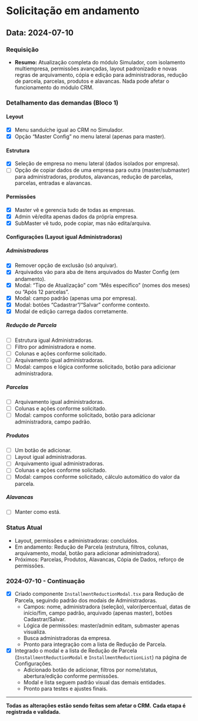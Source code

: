 # Solicitação em andamento

## Data: 2024-07-10

### Requisição
- **Resumo:** Atualização completa do módulo Simulador, com isolamento multiempresa, permissões avançadas, layout padronizado e novas regras de arquivamento, cópia e edição para administradoras, redução de parcela, parcelas, produtos e alavancas. Nada pode afetar o funcionamento do módulo CRM.

### Detalhamento das demandas (Bloco 1)

#### Leyout
- [x] Menu sanduíche igual ao CRM no Simulador.
- [x] Opção “Master Config” no menu lateral (apenas para master).

#### Estrutura
- [x] Seleção de empresa no menu lateral (dados isolados por empresa).
- [ ] Opção de copiar dados de uma empresa para outra (master/submaster) para administradoras, produtos, alavancas, redução de parcelas, parcelas, entradas e alavancas.

#### Permissões
- [x] Master vê e gerencia tudo de todas as empresas.
- [x] Admin vê/edita apenas dados da própria empresa.
- [x] SubMaster vê tudo, pode copiar, mas não edita/arquiva.

#### Configurações (Layout igual Administradoras)
##### Administradoras
- [x] Remover opção de exclusão (só arquivar).
- [x] Arquivados vão para aba de itens arquivados do Master Config (em andamento).
- [x] Modal: “Tipo de Atualização” com “Mês específico” (nomes dos meses) ou “Após 12 parcelas”.
- [x] Modal: campo padrão (apenas uma por empresa).
- [x] Modal: botões “Cadastrar”/“Salvar” conforme contexto.
- [x] Modal de edição carrega dados corretamente.

##### Redução de Parcela
- [ ] Estrutura igual Administradoras.
- [ ] Filtro por administradora e nome.
- [ ] Colunas e ações conforme solicitado.
- [ ] Arquivamento igual administradoras.
- [ ] Modal: campos e lógica conforme solicitado, botão para adicionar administradora.

##### Parcelas
- [ ] Arquivamento igual administradoras.
- [ ] Colunas e ações conforme solicitado.
- [ ] Modal: campos conforme solicitado, botão para adicionar administradora, campo padrão.

##### Produtos
- [ ] Um botão de adicionar.
- [ ] Layout igual administradoras.
- [ ] Arquivamento igual administradoras.
- [ ] Colunas e ações conforme solicitado.
- [ ] Modal: campos conforme solicitado, cálculo automático do valor da parcela.

##### Alavancas
- [ ] Manter como está.

### Status Atual
- Layout, permissões e administradoras: concluídos.
- Em andamento: Redução de Parcela (estrutura, filtros, colunas, arquivamento, modal, botão para adicionar administradora).
- Próximos: Parcelas, Produtos, Alavancas, Cópia de Dados, reforço de permissões.

### 2024-07-10 - Continuação
- [x] Criado componente `InstallmentReductionModal.tsx` para Redução de Parcela, seguindo padrão dos modais de Administradoras.
  - Campos: nome, administradora (seleção), valor/percentual, datas de início/fim, campo padrão, arquivado (apenas master), botões Cadastrar/Salvar.
  - Lógica de permissões: master/admin editam, submaster apenas visualiza.
  - Busca administradoras da empresa.
  - Pronto para integração com a lista de Redução de Parcela.
- [x] Integrado o modal e a lista de Redução de Parcela (`InstallmentReductionModal` e `InstallmentReductionList`) na página de Configurações.
  - Adicionado botão de adicionar, filtros por nome/status, abertura/edição conforme permissões.
  - Modal e lista seguem padrão visual das demais entidades.
  - Pronto para testes e ajustes finais.

---

**Todas as alterações estão sendo feitas sem afetar o CRM.**
**Cada etapa é registrada e validada.** 
